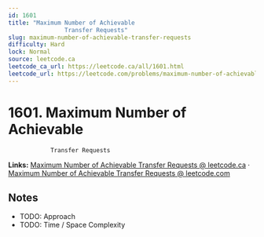 ```yaml
--- 
id: 1601
title: "Maximum Number of Achievable
                Transfer Requests"
slug: maximum-number-of-achievable-transfer-requests
difficulty: Hard
lock: Normal
source: leetcode.ca
leetcode_ca_url: https://leetcode.ca/all/1601.html
leetcode_url: https://leetcode.com/problems/maximum-number-of-achievable-transfer-requests/
---
```


# 1601. Maximum Number of Achievable
                Transfer Requests

**Links:** [Maximum Number of Achievable
                Transfer Requests @ leetcode.ca](https://leetcode.ca/all/1601.html) · [Maximum Number of Achievable
                Transfer Requests @ leetcode.com](https://leetcode.com/problems/maximum-number-of-achievable-transfer-requests/)

## Notes
- TODO: Approach
- TODO: Time / Space Complexity
